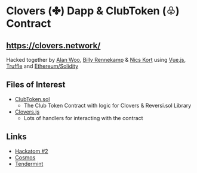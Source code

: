 # Clovers (✤) Dapp & ClubToken (♧) Contract

## https://clovers.network/

Hacked together by [Alan Woo](https://github.com/alancwoo/), [Billy Rennekamp](https://github.com/okwme/) & [Nics Kort](https://github.com/n-kort/) using [Vue.js](https://github.com/vuejs/vue), [Truffle](https://github.com/trufflesuite/truffle) and [Ethereum/Solidity](https://ethereum.org)

## Files of Interest
* [ClubToken.sol](https://github.com/okwme/clovers-dapp/blob/master/contracts/ClubToken.sol)
  * The Club Token Contract with logic for Clovers & Reversi.sol Library
* [Clovers.js](https://github.com/okwme/clovers-dapp/blob/master/app/src/assets/clovers.js)
  * Lots of handlers for interacting with the contract

## Links
* [Hackatom #2](http://www.hackathon.io/cosmos-hackathon1)
* [Cosmos](https://cosmos.network/)
* [Tendermint](https://tendermint.com)
